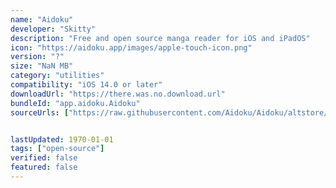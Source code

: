 ```yaml
---
name: "Aidoku"
developer: "Skitty"
description: "Free and open source manga reader for iOS and iPadOS"
icon: "https://aidoku.app/images/apple-touch-icon.png"
version: "?"
size: "NaN MB"
category: "utilities"
compatibility: "iOS 14.0 or later"
downloadUrl: "https://there.was.no.download.url"
bundleId: "app.aidoku.Aidoku"
sourceUrls: ["https://raw.githubusercontent.com/Aidoku/Aidoku/altstore/apps.json"]


lastUpdated: 1970-01-01
tags: ["open-source"]
verified: false
featured: false
---
```

